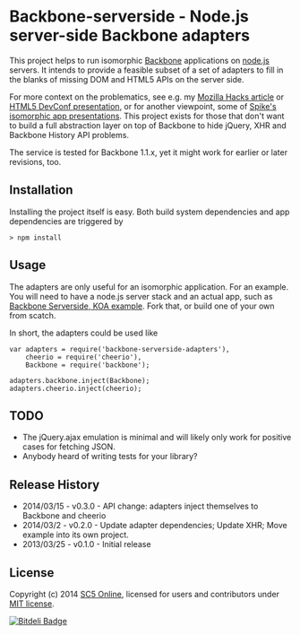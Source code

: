 # Backbone-serverside - Node.js server-side Backbone adapters

This project helps to run isomorphic [Backbone](http://backbonejs.org/) applications on
[node.js](http://nodejs.org/) servers. It intends to provide a feasible subset of a set of adapters
to fill in the blanks of missing DOM and HTML5 APIs on the server side.

For more context on the problematics, see e.g. my
[Mozilla Hacks article](https://hacks.mozilla.org/2013/04/serving-backbone-for-robots-legacy-browsers/) or
[HTML5 DevConf presentation](http://www.slideshare.net/SC5/2013-0402serversidebackbone-18092755), or for
another viewpoint, some of [Spike's isomorphic app presentations](http://www.slideshare.net/spikebrehm).
This project exists for those that don't want to build a full abstraction layer on top of Backbone to hide
jQuery, XHR and Backbone History API problems.

The service is tested for Backbone 1.1.x, yet it might work for earlier or later revisions, too.

## Installation

Installing the project itself is easy. Both build system dependencies and app dependencies are triggered by

    > npm install

## Usage

The adapters are only useful for an isomorphic application. For an example. You will need to have a
node.js server stack and an actual app, such as
[Backbone Serverside, KOA example](https://github.com/SC5/backbone-serverside-koa).
Fork that, or build one of your own from scatch.

In short, the adapters could be used like

    var adapters = require('backbone-serverside-adapters'),
        cheerio = require('cheerio'),
        Backbone = require('backbone');

    adapters.backbone.inject(Backbone);
    adapters.cheerio.inject(cheerio);

## TODO

* The jQuery.ajax emulation is minimal and will likely only work for positive cases for fetching JSON.
* Anybody heard of writing tests for your library?

## Release History

* 2014/03/15 - v0.3.0 - API change: adapters inject themselves to Backbone and cheerio
* 2014/03/2 - v0.2.0 - Update adapter dependencies; Update XHR; Move example into its own project.
* 2013/03/25 - v0.1.0 - Initial release

## License

Copyright (c) 2014 [SC5 Online](http://sc5.io/), licensed for users and contributors under
[MIT license](http://opensource.org/licenses/MIT).


[![Bitdeli Badge](https://d2weczhvl823v0.cloudfront.net/SC5/backbone-serverside-adapters/trend.png)](https://bitdeli.com/free "Bitdeli Badge")

